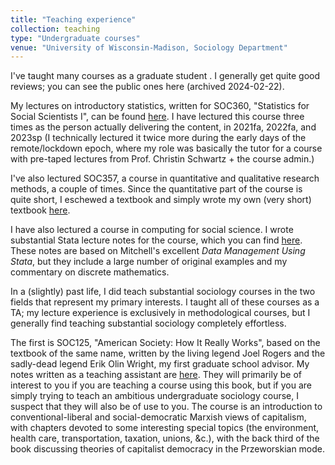 ```yaml
---
title: "Teaching experience"
collection: teaching
type: "Undergraduate courses"
venue: "University of Wisconsin-Madison, Sociology Department"
---
```


I've taught many courses as a graduate student . I generally get quite good reviews; you can see the public ones here (archived 2024-02-22). 



My lectures on introductory statistics, written for SOC360, "Statistics for Social Scientists I", can be found [here](https://drive.google.com/drive/folders/1-AlJMRJ_qG1xK8LRss2AWZEv8EqR2MOt?usp=drive_link). I have lectured this course three times as the person actually delivering the content, in 2021fa, 2022fa, and 2023sp (I technically lectured it twice more during the early days of the remote/lockdown epoch, where my role was basically the tutor for a course with pre-taped lectures from Prof. Christin Schwartz + the course admin.) 

I've also lectured SOC357, a course in quantitative and qualitative research methods, a couple of times. Since the quantitative part of the course is quite short, I eschewed a textbook and simply wrote my own (very short) textbook [here](https://griffinjmbur.github.io/soc357su23onlinebook/intro.html). 

I have also lectured a course in computing for social science. I wrote substantial Stata lecture notes for the course, which you can find [here](https://github.com/griffinjmbur/soc365sp22). These notes are based on Mitchell's excellent *Data Management Using Stata*, but they include a large number of original examples and my commentary on discrete mathematics. 

In a (slightly) past life, I did teach substantial sociology courses in the two fields that represent my primary interests. I taught all of these courses as a TA; my lecture experience is exclusively in methodological courses, but I generally find teaching substantial sociology completely effortless.

The first is SOC125, "American Society: How It Really Works", based on the textbook of the same name, written by the living legend Joel Rogers and the sadly-dead legend Erik Olin Wright, my first graduate school advisor. My notes written as a teaching assistant are [here](https://drive.google.com/drive/u/0/folders/1I7Q2qzbWmGnrSvMIytVlHyVnRDmjGAlf). They will primarily be of interest to you if you are teaching a course using this book, but if you are simply trying to teach an ambitious undergraduate sociology course, I suspect that they will also be of use to you. The course is an introduction to conventional-liberal and social-democratic Marxish views of capitalism, with chapters devoted to some interesting special topics (the environment, health care, transportation, taxation, unions, &c.), with the back third of the book discussing theories of capitalist democracy in the Przeworskian mode. 


